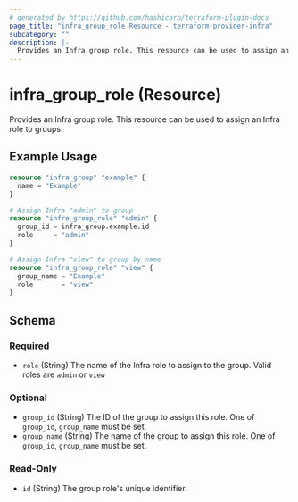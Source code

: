 ```yaml
---
# generated by https://github.com/hashicorp/terraform-plugin-docs
page_title: "infra_group_role Resource - terraform-provider-infra"
subcategory: ""
description: |-
  Provides an Infra group role. This resource can be used to assign an Infra role to groups.
---
```


# infra_group_role (Resource)

Provides an Infra group role. This resource can be used to assign an Infra role to groups.

## Example Usage

```terraform
resource "infra_group" "example" {
  name = "Example"
}

# Assign Infra "admin" to group
resource "infra_group_role" "admin" {
  group_id = infra_group.example.id
  role     = "admin"
}

# Assign Infra "view" to group by name
resource "infra_group_role" "view" {
  group_name = "Example"
  role       = "view"
}
```

<!-- schema generated by tfplugindocs -->
## Schema

### Required

- `role` (String) The name of the Infra role to assign to the group. Valid roles are `admin` or `view`

### Optional

- `group_id` (String) The ID of the group to assign this role. One of `group_id`, `group_name` must be set.
- `group_name` (String) The name of the group to assign this role. One of `group_id`, `group_name` must be set.

### Read-Only

- `id` (String) The group role's unique identifier.



